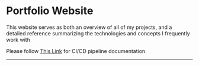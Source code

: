 # Portfolio Website
This website serves as both an overview of all of my projects, and a detailed reference summarizing the technologies and concepts I frequently work with
    
Please follow [This Link](https://github.com/ktierney15/pipeline-templates/blob/main/AWS_ECR_FARGATE/README.md) for CI/CD pipeline documentation

-------------
